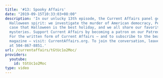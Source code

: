 ```yaml
---
title: '#13: Spooky Affairs'
date: "2019-09-15T10:33:03+08:00"
description: 'In our unlucky 13th episode, the Current Affairs panel gets into the
  Halloween spirit: we investigate the murder of American democracy, Pete makes the
  case that Halloween is the best holiday, and we all share our favorite unsolved
  mysteries. Support Current Affairs by becoming a patron on our Patreon page: patreon.com/CurrentAffairs.
  For the written form of Current Affairs — and to subscribe to the beautiful print
  magazine — visit: CurrentAffairs.org. To join the conversation, leave us a voicemail
  at 504-867-8851.'
url: /currentaffairs/tGtUc1o2Moc/
providers:
  youtube:
    id: tGtUc1o2Moc
type: video
---
```

